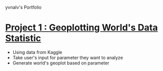 yvnalv's Portfolio

# [Project 1 : Geoplotting World's Data Statistic](https://github.com/yvnalv/world-data)
* Using data from Kaggle
* Take user's input for parameter they want to analyze
* Generate world's geoplot based on parameter
